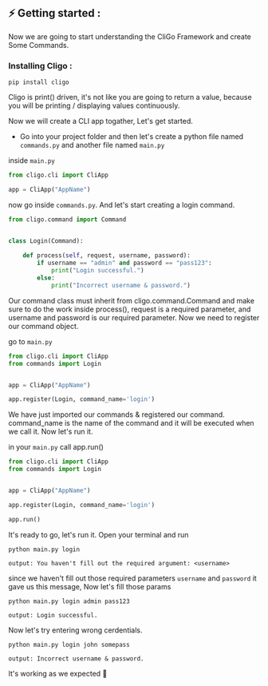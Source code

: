 ## ⚡ Getting started :

Now we are going to start understanding the CliGo Framework
and create Some Commands.


### Installing Cligo :
```shell
pip install cligo
```

Cligo is print() driven, it's not like you are going to return a value, because
you will be printing / displaying values continuously.

Now we will create a CLI app togather, Let's get started.

* Go into your project folder and then let's create a python file named
`commands.py` and another file named `main.py`
  

inside `main.py`
```python
from cligo.cli import CliApp

app = CliApp("AppName")
```

now go inside `commands.py`. And let's start creating a login command.
```python
from cligo.command import Command


class Login(Command):
    
    def process(self, request, username, password):
        if username == "admin" and password == "pass123":
            print("Login successful.")
        else:
            print("Incorrect username & password.")
```
Our command class must inherit from cligo.command.Command and make sure to do 
the work inside process(), request is a required parameter, and username and password
is our required parameter. Now we need to register our command object.

go to `main.py`
```python
from cligo.cli import CliApp
from commands import Login


app = CliApp("AppName")

app.register(Login, command_name='login')
```
We have just imported our commands & registered our command. command_name is the name of the command and it will
be executed when we call it. Now let's run it.

in your `main.py` call app.run()
```python
from cligo.cli import CliApp
from commands import Login


app = CliApp("AppName")

app.register(Login, command_name='login')

app.run()
```

It's ready to go, let's run it. Open your terminal and run
```shell
python main.py login
```

```shell
output: You haven't fill out the required argument: <username>
```

since we haven't fill out those required parameters `username` and `password` it
gave us this message, Now let's fill those params

```shell
python main.py login admin pass123
```

```shell
output: Login successful.
```

Now let's try entering wrong cerdentials.

```shell
python main.py login john somepass
```

```shell
output: Incorrect username & password.
```

It's working as we expected 🥳

